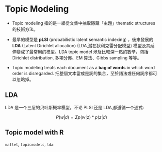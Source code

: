 # Topic Modeling



* Topic modeling 指的是一組從文集中抽取隱藏「主題」thematic structures 的技術方法。

* 最早的模型是 **pLSI** (probabilistic latent semantic indexing) ，後來發展的 **LDA** (Latent Dirichlet allocation) (LDA,潜在狄利克雷分配模型) 模型及其延伸變成了最常用的模型。LDA topic model 涉及比較深一點的數學，包括 Dirichlet distribution, 多項分佈、EM 算法、Gibbs sampling 等等。

* Topic modeling treats each document as a **bag of words** in which word order is disregarded. 把整個文本當成是詞的集合，至於語法或任何詞序都可以忽略掉。

## LDA

LDA 是一个三层的贝叶斯概率模型。不论 PLSI 还是 LDA,都遵循一个通式:


$$ 
P(w|d) = \Sigma p(w|z) * p(z|d) 
$$






## Topic model with R
`mallet`, `topicmodels`, `lda`




